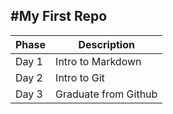 #My First Repo
---
Phase | Description
------|------------
Day 1 | Intro to Markdown
Day 2 | Intro to Git
Day 3 | Graduate from Github

```python






